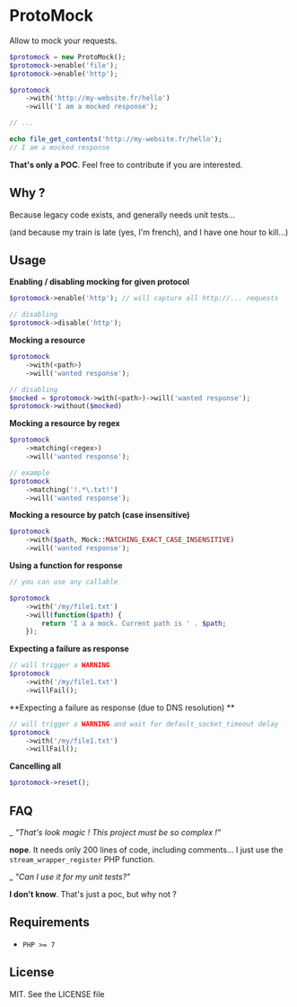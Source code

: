 ProtoMock
=====

Allow to mock your requests.

```php
$protomock = new ProtoMock();
$protomock->enable('file');
$protomock->enable('http');

$protomock
    ->with('http://my-website.fr/hello')
    ->will('I am a mocked response');

// ...

echo file_get_contents('http://my-website.fr/hello');
// I am a mocked response
```

**That's only a POC**. Feel free to contribute if you are interested.

Why ?
-----

Because legacy code exists, and generally needs unit tests...

(and because my train is late (yes, I'm french), and I have one hour to kill...)

Usage
-----

**Enabling / disabling mocking for given protocol**

```php
$protomock->enable('http'); // will capture all http://... requests

// disabling
$protomock->disable('http');
```
    
**Mocking a resource**

```php
$protomock
    ->with(<path>)
    ->will('wanted response');

// disabling
$mocked = $protomock->with(<path>)->will('wanted response');
$protomock->without($mocked)
```

**Mocking a resource by regex**

```php
$protomock
    ->matching(<regex>)
    ->will('wanted response');

// example
$protomock
    ->matching('!.*\.txt!')
    ->will('wanted response');
```

**Mocking a resource by patch (case insensitive)**

```php
$protomock
    ->with($path, Mock::MATCHING_EXACT_CASE_INSENSITIVE)
    ->will('wanted response');
```


**Using a function for response**

```php
// you can use any callable

$protomock
    ->with('/my/file1.txt')
    ->will(function($path) {
        return 'I a a mock. Current path is ' . $path;
    });
```

**Expecting a failure as response**

```php
// will trigger a WARNING
$protomock
    ->with('/my/file1.txt')
    ->willFail();
```


**Expecting a failure as response (due to DNS resolution) **

```php
// will trigger a WARNING and wait for default_socket_timeout delay
$protomock
    ->with('/my/file1.txt')
    ->willFail();
```

**Cancelling all**

```php
$protomock->reset();
```


FAQ
-----

_ *"That's look magic ! This project must be so complex !"*

**nope**. It needs only 200 lines of code, including comments... I just use the `stream_wrapper_register` PHP function.

_ *"Can I use it for my unit tests?"*

**I don't know**. That's just a poc, but why not ?
 

Requirements
-----

- `PHP >= 7`

License
-----

MIT. See the LICENSE file